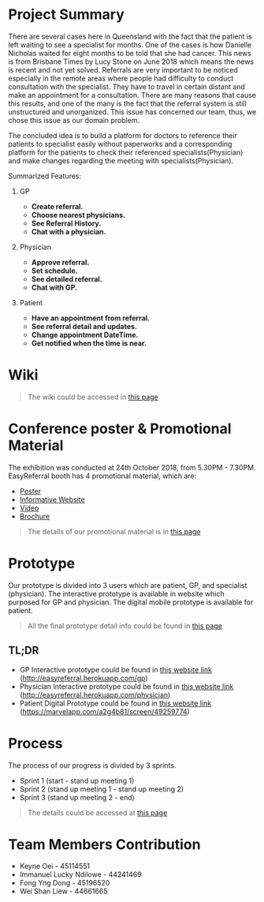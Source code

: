 
# Project Summary

There are several cases here in Queensland with the fact that the patient is left waiting to see a specialist for months. One of the cases is how Danielle Nicholas waited for eight months to be told that she had cancer. This news is from Brisbane Times by Lucy Stone on June 2018 which means the news is recent and not yet solved. Referrals are very important to be noticed especially in the remote areas where people had difficulty to conduct consultation with the specialist. They have to travel in certain distant and make an appointment for a consultation. There are many reasons that cause this results, and one of the many is the fact that the referral system is still unstructured and unorganized. This issue has concerned our team, thus, we chose this issue as our domain problem.

The concluded idea is to build a platform for doctors to reference their patients to specialist easily without paperworks and a corresponding platform for the patients to check their referenced specialists(Physician) and make changes regarding the meeting with specialists(Physician).

Summarized Features:

1. GP
   * **Create referral.** 
   * **Choose nearest physicians.**
   * **See Referral History.** 
   * **Chat with a physician.**

2. Physician
   * **Approve referral.** 
   * **Set schedule.** 
   * **See detailed referral.** 
   * **Chat with GP.** 
   
3. Patient
   * **Have an appointment from referral.** 
   * **See referral detail and updates.** 
   * **Change appointment DateTime.**
   * **Get notified when the time is near.** 

# Wiki
> The wiki could be accessed in [this page](https://github.com/deco3500-2018/Pirates-of-Design/wiki)

# Conference poster & Promotional Material

The exhibition was conducted at 24th October 2018, from 5.30PM - 7.30PM. EasyReferral booth has 4 promotional material, which are:
* [Poster](https://github.com/deco3500-2018/Pirates-of-Design/wiki/Conference-poster-&-Promotional-Material)
* [Informative Website](http://easyreferral.herokuapp.com)
* [Video](https://www.youtube.com/watch?v=3UkhrcoYboA)
* [Brochure](https://github.com/deco3500-2018/Pirates-of-Design/wiki/Conference-poster-&-Promotional-Material)

> The details of our promotional material is in [this page](https://github.com/deco3500-2018/Pirates-of-Design/wiki/Conference-poster-&-Promotional-Material)

# Prototype

Our prototype is divided into 3 users which are patient, GP, and specialist (physician). The interactive prototype is available in website which purposed for GP and physician. The digital mobile prototype is available for patient. 

> All the final prototype detail info could be found in [this page](https://github.com/deco3500-2018/Pirates-of-Design/wiki/Final-Prototype)

## TL;DR
* GP Interactive prototype could be found in [this website link](http://easyreferral.herokuapp.com/gp) (http://easyreferral.herokuapp.com/gp)
* Physician Interactive prototype could be found in [this website link](http://easyreferral.herokuapp.com/physician) (http://easyreferral.herokuapp.com/physician)
* Patient Digital Prototype could be found in [this website link](https://marvelapp.com/a2g4b81/screen/49259774) (https://marvelapp.com/a2g4b81/screen/49259774)

# Process

The process of our progress is divided by 3 sprints.
* Sprint 1 (start - stand up meeting 1)
* Sprint 2 (stand up meeting 1 - stand up meeting 2)
* Sprint 3 (stand up meeting 2 - end)

> The details could be accessed at [this page](https://github.com/deco3500-2018/Pirates-of-Design/wiki/Process)

# Team Members Contribution

- Keyne Oei - 45114551
- Immanuel Lucky Ndilowe - 44241469
- Fong Yng Dong - 45196520
- Wei Shan Liew - 44661665 
